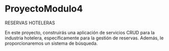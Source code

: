 # ProyectoModulo4
RESERVAS HOTELERAS

En este proyecto, construirás una aplicación de servicios CRUD para la industria hotelera, específicamente para la gestión de reservas. Además, le proporcionaremos un sistema de búsqueda.
